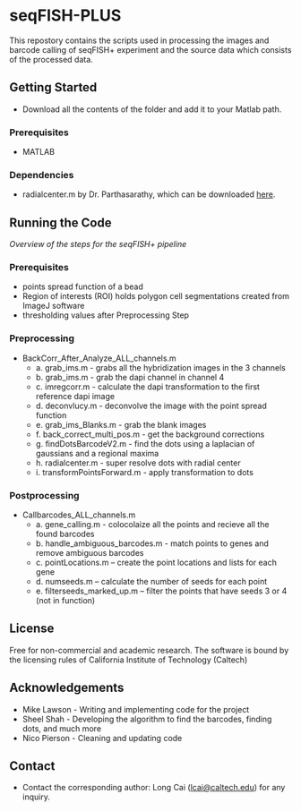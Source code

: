 # seqFISH-PLUS
This repostory contains the scripts used in processing the images and barcode calling of seqFISH+ experiment and the source data which consists of the processed data. 

## Getting Started
* Download all the contents of the folder and add it to your Matlab path.

### Prerequisites
* MATLAB

### Dependencies
* radialcenter.m by Dr. Parthasarathy, which can be downloaded [here](https://media.nature.com/original/nature-assets/nmeth/journal/v9/n7/extref/nmeth.2071-S2.zip).

## Running the Code
*Overview of the steps for the seqFISH+ pipeline*
### Prerequisites
* points spread function of a bead
* Region of interests (ROI) holds polygon cell segmentations created from ImageJ software
* thresholding values after Preprocessing Step

### Preprocessing
* BackCorr_After_Analyze_ALL_channels.m
    * a. grab_ims.m - grabs all the hybridization images in the 3 channels
    * b. grab_ims.m - grab the dapi channel in channel 4 
    * c. imregcorr.m - calculate the dapi transformation to the first reference dapi image
    * d. deconvlucy.m - deconvolve the image with the point spread function
    * e. grab_ims_Blanks.m - grab the blank images
    * f. back_correct_multi_pos.m - get the background corrections
    * g. findDotsBarcodeV2.m - find the dots using a laplacian of gaussians and a regional maxima
    * h. radialcenter.m - super resolve dots with radial center
    * i. transformPointsForward.m - apply transformation to dots
### Postprocessing
* Callbarcodes_ALL_channels.m
    * a. gene_calling.m - colocolaize all the points and recieve all the found barcodes
    * b. handle_ambiguous_barcodes.m - match points to genes and remove ambiguous barcodes
    * c. pointLocations.m – create the point locations and lists for each gene
    * d. numseeds.m – calculate the number of seeds for each point
    * e. filterseeds_marked_up.m – filter the points that have seeds 3 or 4 (not in function)

## License
Free for non-commercial and academic research. The software is bound by the licensing rules of California Institute of Technology (Caltech)

## Acknowledgements
* Mike Lawson - Writing and implementing code for the project
* Sheel Shah - Developing the algorithm to find the barcodes, finding dots, and much more
* Nico Pierson - Cleaning and updating code

## Contact
* Contact the corresponding author: Long Cai (lcai@caltech.edu) for any inquiry.




